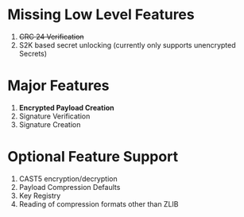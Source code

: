 # Missing Low Level Features

1. ~~CRC 24 Verification~~
2. S2K based secret unlocking (currently only supports unencrypted Secrets)

# Major Features

1. **Encrypted Payload Creation**
2. Signature Verification
3. Signature Creation

# Optional Feature Support

1. CAST5 encryption/decryption
2. Payload Compression Defaults
3. Key Registry
4. Reading of compression formats other than ZLIB